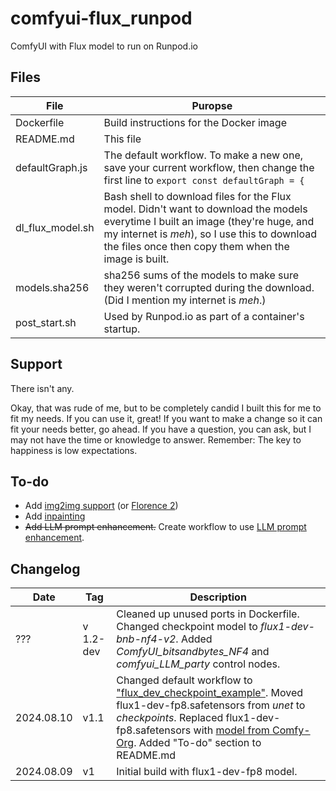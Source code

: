 # comfyui-flux_runpod
ComfyUI with Flux model to run on Runpod.io

## Files
| File | Puropse |
| --- | --- |
| Dockerfile | Build instructions for the Docker image |
| README.md | This file |
| defaultGraph.js | The default workflow. To make a new one, save your current workflow, then change the first line to ```export const defaultGraph = {``` |
| dl_flux_model.sh | Bash shell to download files for the Flux model. Didn't want to download the models everytime I built an image (they're huge, and my internet is _meh_), so I use this to download the files once then copy them when the image is built. |
| models.sha256 | sha256 sums of the models to make sure they weren't corrupted during the download. (Did I mention my internet is _meh_.) |
| post_start.sh | Used by Runpod.io as part of a container's startup. |

## Support
There isn't any.

Okay, that was rude of me, but to be completely candid I built this for me to fit my needs. If you can use it, great! If you want to make a change so it can fit your needs better, go ahead. If you have a question, you can ask, but I may not have the time or knowledge to answer. Remember: The key to happiness is low expectations.

## To-do
- Add [img2img support](https://www.youtube.com/watch?v=4d5zIBNuMRA) (or [Florence 2](https://www.youtube.com/watch?v=1JtFK73K2sE))
- Add [inpainting](https://www.youtube.com/watch?v=Qiltbxvhr_A)
- ~~Add LLM prompt enhancement.~~ Create workflow to use [LLM prompt enhancement](https://www.youtube.com/watch?v=4d5zIBNuMRA).

## Changelog
| Date | Tag | Description |
| --- | --- | --- |
| ??? | v 1.2-dev | Cleaned up unused ports in Dockerfile. Changed checkpoint model to _flux1-dev-bnb-nf4-v2_. Added *ComfyUI_bitsandbytes_NF4* and *comfyui_LLM_party* control nodes. |
| 2024.08.10 | v1.1 | Changed default workflow to ["flux_dev_checkpoint_example"](https://raw.githubusercontent.com/comfyanonymous/ComfyUI_examples/master/flux/flux_dev_checkpoint_example.png). Moved flux1-dev-fp8.safetensors from _unet_ to _checkpoints_. Replaced flux1-dev-fp8.safetensors with [model from Comfy-Org](https://huggingface.co/Comfy-Org/flux1-dev/blob/main/flux1-dev-fp8.safetensors). Added "To-do" section to README.md |
| 2024.08.09 | v1 | Initial build with flux1-dev-fp8 model. |

